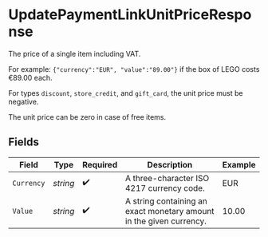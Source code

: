 # UpdatePaymentLinkUnitPriceResponse

The price of a single item including VAT.

For example: `{"currency":"EUR", "value":"89.00"}` if the box of LEGO costs €89.00 each.

For types `discount`, `store_credit`, and `gift_card`, the unit price must be negative.

The unit price can be zero in case of free items.


## Fields

| Field                                                               | Type                                                                | Required                                                            | Description                                                         | Example                                                             |
| ------------------------------------------------------------------- | ------------------------------------------------------------------- | ------------------------------------------------------------------- | ------------------------------------------------------------------- | ------------------------------------------------------------------- |
| `Currency`                                                          | *string*                                                            | :heavy_check_mark:                                                  | A three-character ISO 4217 currency code.                           | EUR                                                                 |
| `Value`                                                             | *string*                                                            | :heavy_check_mark:                                                  | A string containing an exact monetary amount in the given currency. | 10.00                                                               |